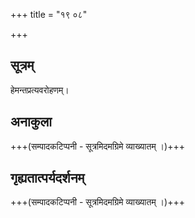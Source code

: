 +++
title = "१९ ०८"

+++
## सूत्रम्
हेमन्तप्रत्यवरोहणम्।

## अनाकुला
+++(सम्पादकटिप्पनी - सूत्रमिदमग्रिमे व्याख्यातम् ।)+++

## गृह्यतात्पर्यदर्शनम्
+++(सम्पादकटिप्पनी - सूत्रमिदमग्रिमे व्याख्यातम् ।)+++
